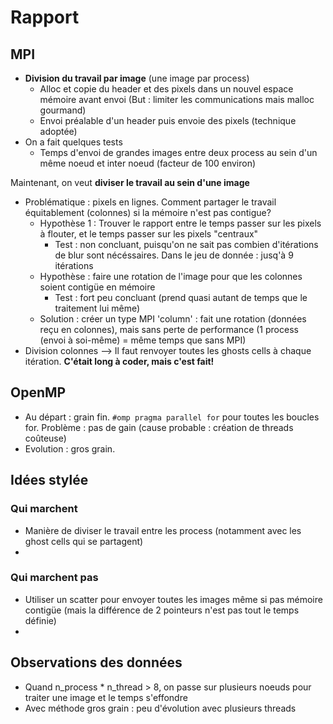 # Rapport 

## MPI
- **Division du travail par image** (une image par process)
  - Alloc et copie du header et des pixels dans un nouvel espace mémoire avant envoi (But : limiter les communications mais malloc gourmand)
  - Envoi préalable d'un header puis envoie des pixels (technique adoptée)
- On a fait quelques tests
  - Temps d'envoi de grandes images entre deux process au sein d'un même noeud et inter noeud (facteur de 100 environ)

Maintenant, on veut **diviser le travail au sein d'une image**
- Problématique : pixels en lignes. Comment partager le travail équitablement (colonnes) si la mémoire n'est pas contigue?
  - Hypothèse 1 : Trouver le rapport entre le temps passer sur les pixels à flouter, et le temps passer sur les pixels "centraux"
    - Test : non concluant, puisqu'on ne sait pas combien d'itérations de blur sont nécéssaires. Dans le jeu de donnée : jusq'à 9 itérations
  - Hypothèse : faire une rotation de l'image pour que les colonnes soient contigüe en mémoire
    - Test : fort peu concluant (prend quasi autant de temps que le traitement lui même)
  - Solution : créer un type MPI 'column' : fait une rotation (données reçu en colonnes), mais sans perte de performance (1 process (envoi à soi-même) = même temps que sans MPI)
- Division colonnes --> Il faut renvoyer toutes les ghosts cells à chaque itération. **C'était long à coder, mais c'est fait!**
  
## OpenMP
- Au départ : grain fin. ```#omp pragma parallel for``` pour toutes les boucles for. Problème : pas de gain (cause probable : création de threads coûteuse)
- Evolution : gros grain.


## Idées stylée 
### Qui marchent
- Manière de diviser le travail entre les process (notamment avec les ghost cells qui se partagent)
- 

### Qui marchent pas 
- Utiliser un scatter pour envoyer toutes les images même si pas mémoire contigüe (mais la différence de 2 pointeurs n'est pas tout le temps définie)
- 


## Observations des données
- Quand n_process * n_thread > 8, on passe sur plusieurs noeuds pour traiter une image et le temps s'effondre
- Avec méthode gros grain : peu d'évolution avec plusieurs threads